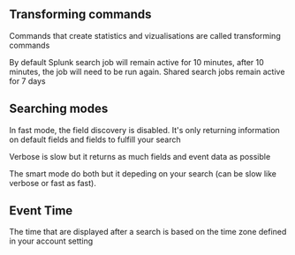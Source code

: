 ## Transforming commands

Commands that create statistics and vizualisations are called transforming commands

By default Splunk search job will remain active for 10 minutes, after 10 minutes, the job will need to be run again.
Shared search jobs remain active for 7 days

## Searching modes

In fast mode, the field discovery is disabled. It's only returning information on default fields and fields to fulfill your search

Verbose is slow but it returns as much fields and event data as possible

The smart mode do both but it depeding on your search (can be slow like verbose or fast as fast).

## Event Time
The time that are displayed after a search is based on the time zone defined in your account setting
